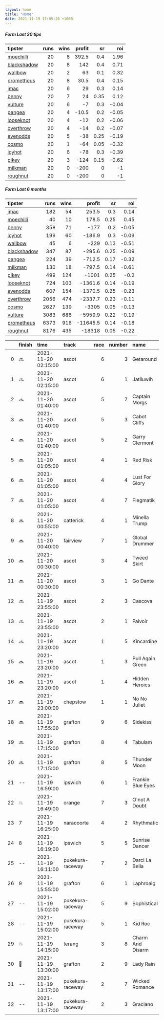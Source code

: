 ```yaml
---   
layout: home  
title: "Home"   
date: 2021-11-19 17:05:26 +1000  
---   
```



##### Form Last 20 tips   

| tipster                                                         |   runs |   wins |   profit |   sr |   roi |
|:----------------------------------------------------------------|-------:|-------:|---------:|-----:|------:|
| [moechilli](https://mrwayneo.github.io/tips/moechilli.html)     |     20 |      8 |    392.5 | 0.4  |  1.96 |
| [blackshadow](https://mrwayneo.github.io/tips/blackshadow.html) |     20 |      8 |    142   | 0.4  |  0.71 |
| [wallbow](https://mrwayneo.github.io/tips/wallbow.html)         |     20 |      2 |     63   | 0.1  |  0.32 |
| [prometheus](https://mrwayneo.github.io/tips/prometheus.html)   |     20 |      8 |     30.5 | 0.4  |  0.15 |
| [jmac](https://mrwayneo.github.io/tips/jmac.html)               |     20 |      6 |     29   | 0.3  |  0.14 |
| [benny](https://mrwayneo.github.io/tips/benny.html)             |     20 |      7 |     24   | 0.35 |  0.12 |
| [vulture](https://mrwayneo.github.io/tips/vulture.html)         |     20 |      6 |     -7   | 0.3  | -0.04 |
| [pangea](https://mrwayneo.github.io/tips/pangea.html)           |     20 |      4 |    -10.5 | 0.2  | -0.05 |
| [looseknot](https://mrwayneo.github.io/tips/looseknot.html)     |     20 |      4 |    -12   | 0.2  | -0.06 |
| [overthrow](https://mrwayneo.github.io/tips/overthrow.html)     |     20 |      4 |    -14   | 0.2  | -0.07 |
| [evenodds](https://mrwayneo.github.io/tips/evenodds.html)       |     20 |      5 |    -38   | 0.25 | -0.19 |
| [cosmo](https://mrwayneo.github.io/tips/cosmo.html)             |     20 |      1 |    -64   | 0.05 | -0.32 |
| [icyhot](https://mrwayneo.github.io/tips/icyhot.html)           |     20 |      6 |    -78   | 0.3  | -0.39 |
| [pikey](https://mrwayneo.github.io/tips/pikey.html)             |     20 |      3 |   -124   | 0.15 | -0.62 |
| [milkman](https://mrwayneo.github.io/tips/milkman.html)         |     20 |      0 |   -200   | 0    | -1    |
| [roughnut](https://mrwayneo.github.io/tips/roughnut.html)       |     20 |      0 |   -200   | 0    | -1    |

##### Form Last 6 months   

| tipster                                                         |   runs |   wins |   profit |   sr |   roi |
|:----------------------------------------------------------------|-------:|-------:|---------:|-----:|------:|
| [jmac](https://mrwayneo.github.io/tips/jmac.html)               |    182 |     54 |    253.5 | 0.3  |  0.14 |
| [moechilli](https://mrwayneo.github.io/tips/moechilli.html)     |     40 |     10 |    178.5 | 0.25 |  0.45 |
| [benny](https://mrwayneo.github.io/tips/benny.html)             |    358 |     71 |   -177   | 0.2  | -0.05 |
| [icyhot](https://mrwayneo.github.io/tips/icyhot.html)           |    199 |     60 |   -186.9 | 0.3  | -0.09 |
| [wallbow](https://mrwayneo.github.io/tips/wallbow.html)         |     45 |      6 |   -229   | 0.13 | -0.51 |
| [blackshadow](https://mrwayneo.github.io/tips/blackshadow.html) |    347 |     87 |   -295.6 | 0.25 | -0.09 |
| [pangea](https://mrwayneo.github.io/tips/pangea.html)           |    224 |     39 |   -712.5 | 0.17 | -0.32 |
| [milkman](https://mrwayneo.github.io/tips/milkman.html)         |    130 |     18 |   -797.5 | 0.14 | -0.61 |
| [pikey](https://mrwayneo.github.io/tips/pikey.html)             |    499 |    124 |  -1001   | 0.25 | -0.2  |
| [looseknot](https://mrwayneo.github.io/tips/looseknot.html)     |    724 |    103 |  -1361.6 | 0.14 | -0.19 |
| [evenodds](https://mrwayneo.github.io/tips/evenodds.html)       |    607 |    154 |  -1370.5 | 0.25 | -0.23 |
| [overthrow](https://mrwayneo.github.io/tips/overthrow.html)     |   2056 |    474 |  -2337.7 | 0.23 | -0.11 |
| [cosmo](https://mrwayneo.github.io/tips/cosmo.html)             |   2627 |    139 |  -3305   | 0.05 | -0.13 |
| [vulture](https://mrwayneo.github.io/tips/vulture.html)         |   3083 |    688 |  -5959.9 | 0.22 | -0.19 |
| [prometheus](https://mrwayneo.github.io/tips/prometheus.html)   |   6373 |    916 | -11645.5 | 0.14 | -0.18 |
| [roughnut](https://mrwayneo.github.io/tips/roughnut.html)       |   8176 |    435 | -18318   | 0.05 | -0.22 |

|    | finish            | time                | track            |   race |   number | name              |   odds | tipster            |
|---:|:------------------|:--------------------|:-----------------|-------:|---------:|:------------------|-------:|:-------------------|
|  0 | :soon:            | 2021-11-20 02:15:00 | ascot            |      6 |        3 | Getaround         |   3    | overthrow          |
|  1 | :soon:            | 2021-11-20 02:15:00 | ascot            |      6 |        1 | Jatiluwih         |   6.5  | vulture            |
|  2 | :soon:            | 2021-11-20 01:40:00 | ascot            |      5 |        7 | Captain Morgs     |   4.2  | overthrow          |
|  3 | :soon:            | 2021-11-20 01:40:00 | ascot            |      5 |        3 | Cabot Cliffs      |   7.5  | overthrow          |
|  4 | :soon:            | 2021-11-20 01:40:00 | ascot            |      5 |        2 | Garry Clermont    |   7    | vulture            |
|  5 | :soon:            | 2021-11-20 01:05:00 | ascot            |      4 |        1 | Red Risk          |   7.5  | overthrow          |
|  6 | :soon:            | 2021-11-20 01:05:00 | ascot            |      4 |        4 | Lust For Glory    |  17    | overthrow          |
|  7 | :soon:            | 2021-11-20 01:05:00 | ascot            |      4 |        7 | Flegmatik         |   4    | overthrow          |
|  8 | :soon:            | 2021-11-20 00:55:00 | catterick        |      4 |        1 | Minella Trump     |   0    | vulture            |
|  9 | :soon:            | 2021-11-20 00:40:00 | fairview         |      7 |        1 | Global Drummer    |   0    | milkman            |
| 10 | :soon:            | 2021-11-20 00:30:00 | ascot            |      3 |        4 | Tweed Skirt       |   3.75 | overthrow          |
| 11 | :soon:            | 2021-11-20 00:30:00 | ascot            |      3 |        1 | Go Dante          |   1.26 | vulture,milkman    |
| 12 | :soon:            | 2021-11-19 23:55:00 | ascot            |      2 |        3 | Cascova           |   4    | evenodds,overthrow |
| 13 | :soon:            | 2021-11-19 23:55:00 | ascot            |      2 |        1 | Faivoir           |   2.5  | pangea,milkman     |
| 14 | :soon:            | 2021-11-19 23:20:00 | ascot            |      1 |        5 | Kincardine        |   2.9  | evenodds,milkman   |
| 15 | :soon:            | 2021-11-19 23:20:00 | ascot            |      1 |        3 | Pull Again Green  |   4.6  | evenodds,overthrow |
| 16 | :soon:            | 2021-11-19 23:20:00 | ascot            |      1 |        4 | Hidden Heroics    |  15    | overthrow          |
| 17 | :soon:            | 2021-11-19 23:00:00 | chepstow         |      1 |        1 | No No Juliet      |   0    | overthrow          |
| 18 | :soon:            | 2021-11-19 17:55:00 | grafton          |      9 |        6 | Sidekiss          |   5    | pangea             |
| 19 | :soon:            | 2021-11-19 17:15:00 | grafton          |      8 |        4 | Tabulam           |   7.5  | moechilli          |
| 20 | :soon:            | 2021-11-19 17:15:00 | grafton          |      8 |        5 | Thunder Moon      |   2.88 | milkman            |
| 21 | --                | 2021-11-19 16:59:00 | ipswich          |      6 |        1 | Frankie Blue Eyes |   7    | overthrow          |
| 22 | :boom:            | 2021-11-19 16:49:00 | orange           |      7 |        3 | O'not A Doubt     |   3.75 | milkman            |
| 23 | 7                 | 2021-11-19 16:25:00 | naracoorte       |      4 |        2 | Rhythmatic        |   5    | pangea             |
| 24 | 8                 | 2021-11-19 16:19:00 | ipswich          |      5 |        5 | Sunrise Dancer    |   4.4  | pangea             |
| 25 | --                | 2021-11-19 16:11:00 | pukekura-raceway |      7 |        2 | Darci La Bella    |   5    | overthrow          |
| 26 | 9                 | 2021-11-19 15:55:00 | grafton          |      6 |        1 | Laphroaig         |   5    | looseknot          |
| 27 | --                | 2021-11-19 15:02:00 | pukekura-raceway |      5 |        9 | Sophistical       |   4.8  | blackshadow        |
| 28 | --                | 2021-11-19 15:02:00 | pukekura-raceway |      5 |        1 | Kid Roc           |   7.5  | pangea             |
| 29 | :boom:            | 2021-11-19 14:15:00 | terang           |      3 |        8 | Charm And Disarm  |   3.9  | looseknot          |
| 30 | :2nd_place_medal: | 2021-11-19 13:30:00 | grafton          |      2 |        9 | Lady Rain         |   4.33 | overthrow          |
| 31 | --                | 2021-11-19 13:17:00 | pukekura-raceway |      2 |        7 | Wicked Romance    |   6.5  | looseknot          |
| 32 | --                | 2021-11-19 13:17:00 | pukekura-raceway |      2 |        3 | Graciano          |   4.6  | blackshadow        |